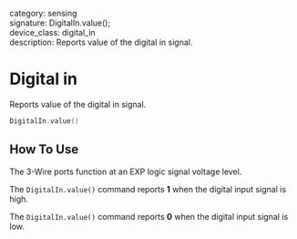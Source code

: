 category: sensing  
signature: DigitalIn.value();  
device_class: digital_in  
description: Reports value of the digital in signal.

# Digital in

Reports value of the digital in signal.

```cpp
DigitalIn.value()
```

## How To Use

The 3-Wire ports function at an EXP logic signal voltage level.

The `DigitalIn.value()` command reports **1** when the digital input signal is high.

The `DigitalIn.value()` command reports **0** when the digital input signal is low.

<advanced>
</advanced>
